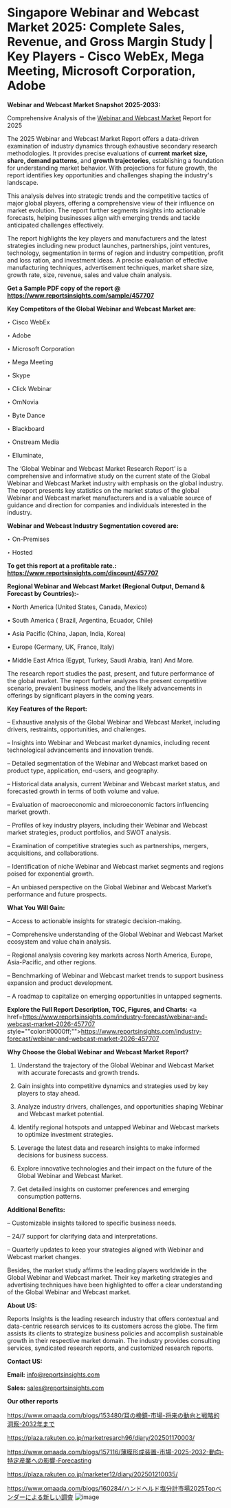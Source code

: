 # Singapore Webinar and Webcast Market 2025: Complete Sales, Revenue, and Gross Margin Study | Key Players - Cisco WebEx, Mega Meeting, Microsoft Corporation, Adobe

<strong>Webinar and Webcast Market Snapshot 2025-2033:</strong>

Comprehensive Analysis of the <a href=https://www.reportsinsights.com/sample/457707>Webinar and Webcast Market</a> Report for 2025

The 2025 Webinar and Webcast Market Report offers a data-driven examination of industry dynamics through exhaustive secondary research methodologies. It provides precise evaluations of <strong>current market size, share, demand patterns</strong>, and <strong>growth trajectories</strong>, establishing a foundation for understanding market behavior. With projections for future growth, the report identifies key opportunities and challenges shaping the industry's landscape.

This analysis delves into strategic trends and the competitive tactics of major global players, offering a comprehensive view of their influence on market evolution. The report further segments insights into actionable forecasts, helping businesses align with emerging trends and tackle anticipated challenges effectively.

The report highlights the key players and manufacturers and the latest strategies including new product launches, partnerships, joint ventures, technology, segmentation in terms of region and industry competition, profit and loss ration, and investment ideas. A precise evaluation of effective manufacturing techniques, advertisement techniques, market share size, growth rate, size, revenue, sales and value chain analysis.

<strong>Get a Sample PDF copy of the report @ <a href=https://www.reportsinsights.com/sample/457707 style=color:#0000ff;>https://www.reportsinsights.com/sample/457707</a></strong>

<strong>Key Competitors of the Global Webinar and Webcast Market are:</strong>

‣ Cisco WebEx

‣ Adobe

‣ Microsoft Corporation

‣ Mega Meeting

‣ Skype

‣ Click Webinar

‣ OmNovia

‣ Byte Dance

‣ Blackboard

‣ Onstream Media

‣ Elluminate,

The ‘Global Webinar and Webcast Market Research Report’ is a comprehensive and informative study on the current state of the Global Webinar and Webcast Market industry with emphasis on the global industry. The report presents key statistics on the market status of the global Webinar and Webcast market manufacturers and is a valuable source of guidance and direction for companies and individuals interested in the industry.

<strong>Webinar and Webcast Industry Segmentation covered are:</strong>

‣ On-Premises

‣ Hosted

<strong>To get this report at a profitable rate.: <a href=https://www.reportsinsights.com/discount/457707 style=color:#0000ff;>https://www.reportsinsights.com/discount/457707</a></strong>

<strong>Regional Webinar and Webcast Market (Regional Output, Demand &amp; Forecast by Countries):-</strong>

• North America (United States, Canada, Mexico)

• South America ( Brazil, Argentina, Ecuador, Chile)

• Asia Pacific (China, Japan, India, Korea)

• Europe (Germany, UK, France, Italy)

• Middle East Africa (Egypt, Turkey, Saudi Arabia, Iran) And More.

The research report studies the past, present, and future performance of the global market. The report further analyzes the present competitive scenario, prevalent business models, and the likely advancements in offerings by significant players in the coming years.

<strong>Key Features of the Report:</strong>

– Exhaustive analysis of the Global Webinar and Webcast Market, including drivers, restraints, opportunities, and challenges.

– Insights into Webinar and Webcast market dynamics, including recent technological advancements and innovation trends.

– Detailed segmentation of the Webinar and Webcast market based on product type, application, end-users, and geography.

– Historical data analysis, current Webinar and Webcast market status, and forecasted growth in terms of both volume and value.

– Evaluation of macroeconomic and microeconomic factors influencing market growth.

– Profiles of key industry players, including their Webinar and Webcast market strategies, product portfolios, and SWOT analysis.

– Examination of competitive strategies such as partnerships, mergers, acquisitions, and collaborations.

– Identification of niche Webinar and Webcast market segments and regions poised for exponential growth.

– An unbiased perspective on the Global Webinar and Webcast Market’s performance and future prospects.

<strong>What You Will Gain:</strong>

– Access to actionable insights for strategic decision-making.

– Comprehensive understanding of the Global Webinar and Webcast Market ecosystem and value chain analysis.

– Regional analysis covering key markets across North America, Europe, Asia-Pacific, and other regions.

– Benchmarking of Webinar and Webcast market trends to support business expansion and product development.

– A roadmap to capitalize on emerging opportunities in untapped segments.

<strong>Explore the Full Report Description, TOC, Figures, and Charts:</strong>
<a href=https://www.reportsinsights.com/industry-forecast/webinar-and-webcast-market-2026-457707 style=""color:#0000ff;"">https://www.reportsinsights.com/industry-forecast/webinar-and-webcast-market-2026-457707</a>

<strong>Why Choose the Global Webinar and Webcast Market Report?</strong>

1. Understand the trajectory of the Global Webinar and Webcast Market with accurate forecasts and growth trends.

2. Gain insights into competitive dynamics and strategies used by key players to stay ahead.

3. Analyze industry drivers, challenges, and opportunities shaping Webinar and Webcast market potential.

4. Identify regional hotspots and untapped Webinar and Webcast markets to optimize investment strategies.

5. Leverage the latest data and research insights to make informed decisions for business success.

6. Explore innovative technologies and their impact on the future of the Global Webinar and Webcast Market.

7. Get detailed insights on customer preferences and emerging consumption patterns.

<strong>Additional Benefits:</strong>

– Customizable insights tailored to specific business needs.

– 24/7 support for clarifying data and interpretations.

– Quarterly updates to keep your strategies aligned with Webinar and Webcast market changes.

Besides, the market study affirms the leading players worldwide in the Global Webinar and Webcast market. Their key marketing strategies and advertising techniques have been highlighted to offer a clear understanding of the Global Webinar and Webcast market.

<strong><strong>About US</strong>:</strong>

Reports Insights is the leading research industry that offers contextual and data-centric research services to its customers across the globe. The firm assists its clients to strategize business policies and accomplish sustainable growth in their respective market domain. The industry provides consulting services, syndicated research reports, and customized research reports.

<strong>Contact US:</strong>

<p class=><b>Email:</b> <a href=mailto:info@reportsinsights.com>info@reportsinsights.com</a></p>
<p class=><b>Sales:</b> <a href=mailto:sales@reportsinsights.com>sales@reportsinsights.com</a></p>

<strong>Our other reports</strong>

<a href=https://www.omaada.com/blogs/153480/耳の検鏡-市場-将来の動向と戦略的洞察-2032年まで>https://www.omaada.com/blogs/153480/耳の検鏡-市場-将来の動向と戦略的洞察-2032年まで</a>

<a href=https://plaza.rakuten.co.jp/marketresarch96/diary/202501170003/>https://plaza.rakuten.co.jp/marketresarch96/diary/202501170003/</a>

<a href=https://www.omaada.com/blogs/157116/薄膜形成装置-市場-2025-2032-動向-特定産業への影響-Forecasting>https://www.omaada.com/blogs/157116/薄膜形成装置-市場-2025-2032-動向-特定産業への影響-Forecasting</a>

<a href=https://plaza.rakuten.co.jp/marketer12/diary/202501210035/>https://plaza.rakuten.co.jp/marketer12/diary/202501210035/</a>

<a href=https://www.omaada.com/blogs/160284/ハンドヘルド塩分計市場2025Topベンダーによる新しい調査>https://www.omaada.com/blogs/160284/ハンドヘルド塩分計市場2025Topベンダーによる新しい調査</a>
![image](https://github.com/user-attachments/assets/326d60c0-e361-4a46-82a0-9bbebfbb0a24)
